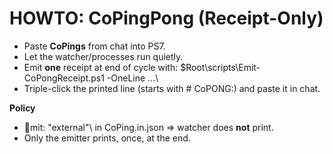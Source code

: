 # HOWTO: CoPingPong (Receipt-Only)

- Paste **CoPings** from chat into PS7.
- Let the watcher/processes run quietly.
- Emit **one** receipt at end of cycle with:
  \$Root\scripts\Emit-CoPongReceipt.ps1 -OneLine ...\
- Triple-click the printed line (starts with \# CoPONG:\) and paste it in chat.

**Policy**
- \mit: "external"\ in CoPing.in.json ⇒ watcher does **not** print.
- Only the emitter prints, once, at the end.
